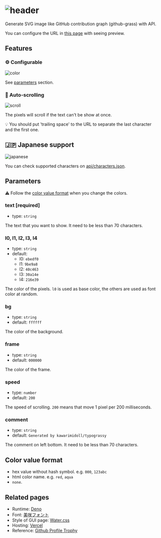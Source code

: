 # ![header](https://typograssy.vercel.app/api?text=Typograssy)

Generate SVG image like GitHub contribution graph (github-grass) with API.

You can configure the URL in [this page](https://typograssy.vercel.app/) with seeing preview.

## Features

### :gear: Configurable

![color](https://typograssy.vercel.app/api?text=Hello%20world!&l1=9ba8e9&l2=6d74d9&l3=5057b9&l4=21226e)

See [parameters](#parameters) section.

### :scroll: Auto-scrolling

![scroll](https://typograssy.vercel.app/api?text=Hello%20developer!%20)

The pixels will scroll if the text can't be show at once.

:bulb: You should put 'trailing space' to the URL to separate the last character and the first one.

## :jp: Japanese support

![japanese](https://typograssy.vercel.app/api?text=東京スカイツリーの高さは６３４ｍです。)

You can check supported characters on [api/characters.json](https://github.com/kawarimidoll/typograssy/blob/main/api/characters.json).

## Parameters

:warning: Follow the [color value format](#color-value-format) when you change the colors.

### text [required]

- type: `string`

The text that you want to show. It need to be less than 70 characters.

### l0, l1, l2, l3, l4

- type: `string`
- default:
  - l0: `ebedf0`
  - l1: `9be9a8`
  - l2: `40c463`
  - l3: `30a14e`
  - l4: `216e39`

The color of the pixels. `l0` is used as base color, the others are used as font color at random.

### bg

- type: `string`
- default: `ffffff`

The color of the background.

### frame

- type: `string`
- default: `000000`

The color of the frame.

### speed

- type: `number`
- default: `200`

The speed of scrolling. `200` means that move 1 pixel per 200 milliseconds.

### comment

- type: `string`
- default: `Generated by kawarimidoll/typograssy`

The comment on left bottom. It need to be less than 70 characters.

## Color value format
- hex value without hash symbol. e.g. `000`, `123abc`
- html color name. e.g. `red`, `aqua`
- `none`.

## Related pages

- Runtime: [Deno](https://deno.land/)
- Font: [美咲フォント](https://littlelimit.net/misaki.htm)
- Style of GUI page: [Water.css](https://github.com/kognise/water.css)
- Hosting: [Vercel](https://vercel.com/)
- Reference: [Github Profile Trophy](https://github.com/ryo-ma/github-profile-trophy)
